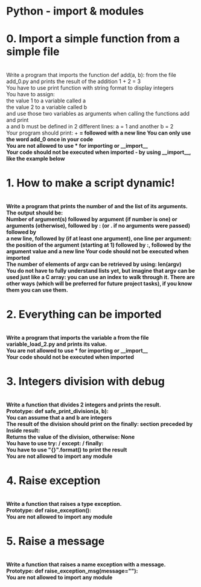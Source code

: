 <h1><strong>Python - import & modules</strong></h1>
<h1>0. Import a simple function from a simple file</h1>
<br>
Write a program that imports the function def add(a, b): from the file add_0.py and prints the result of the addition 1 + 2 = 3
<br>
You have to use print function with string format to display integers<br>
You have to assign:<br>
the value 1 to a variable called a<br>
the value 2 to a variable called b<br>
and use those two variables as arguments when calling the functions add and print<br>
a and b must be defined in 2 different lines: a = 1 and another b = 2<br>
Your program should print: <a value> + <b value> = <add(a, b) value> followed with a new line
You can only use the word add_0 once in your code<br>
You are not allowed to use * for importing or __import__<br>
Your code should not be executed when imported - by using __import__, like the example below
<br>
<h1>1. How to make a script dynamic!</h1>
<br>
Write a program that prints the number of and the list of its arguments.
<br>
The output should be:<br>
Number of argument(s) followed by argument (if number is one) or arguments (otherwise), followed by
: (or . if no arguments were passed) followed by<br>
a new line, followed by (if at least one argument),
one line per argument:<br>
the position of the argument (starting at 1) followed by :, followed by the argument value and a new line
Your code should not be executed when imported<br>
The number of elements of argv can be retrieved by using: len(argv)<br>
You do not have to fully understand lists yet, but imagine that argv can be used just like a C array: you can use an index to walk through it. There are other ways (which will be preferred for future project tasks), if you know them you can use them.<br>
<h1>2. Everything can be imported</h1><br>
Write a program that imports the variable a from the file variable_load_2.py and prints its value.
<br>
You are not allowed to use * for importing or __import__<br>
Your code should not be executed when imported<br>
<h1>3. Integers division with debug</h1>
<br>
Write a function that divides 2 integers and prints the result.
<br>
Prototype: def safe_print_division(a, b):<br>
You can assume that a and b are integers<br>
The result of the division should print on the finally: section preceded by Inside result:<br>
Returns the value of the division, otherwise: None<br>
You have to use try: / except: / finally:<br>
You have to use "{}".format() to print the result<br>
You are not allowed to import any module<br>
<h1>4. Raise exception</h1>
<br>
Write a function that raises a type exception.
<br>
Prototype: def raise_exception():<br>
You are not allowed to import any module<br>
<h1>5. Raise a message</h1>
<br>
Write a function that raises a name exception with a message.
<br>
Prototype: def raise_exception_msg(message=""):<br>
You are not allowed to import any module
